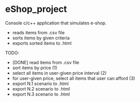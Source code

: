eShop_project
=============

Console c/c++ application that simulates e-shop.
- reads items from .csv file
- sorts items by given criteria
- exports sorted items to .html


TODO:
- [DONE] read items from .csv file
- sort items by price (1)
- select all items in user-given price interval (2)
- for user-given price, select all items that user can afford (3)
- export N.1 scenario to .html
- export N.2 scenario to .html
- export N.3 scenario to .html


